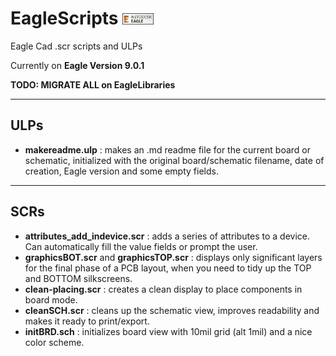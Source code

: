 # EagleScripts <img src="eaglelogo.jpg" alt="eagle icon" width="50"/>
Eagle Cad .scr scripts and ULPs

Currently on **Eagle Version 9.0.1**

**TODO: MIGRATE ALL on EagleLibraries**

---
## ULPs

 - **makereadme.ulp** : makes an .md readme file for the current board or schematic, initialized with the original board/schematic filename, date of creation, Eagle version and some empty fields.

---
## SCRs
 - **attributes_add_indevice.scr** : adds a series of attributes to a device. Can automatically fill the value fields or prompt the user.
 - **graphicsBOT.scr** and **graphicsTOP.scr** : displays only significant layers for the final phase of a PCB layout, when you need to tidy up the TOP and BOTTOM silkscreens.
 - **clean-placing.scr** : creates a clean display to place components in board mode.
 - **cleanSCH.scr** : cleans up the schematic view, improves readability and makes it ready to print/export.
 - **initBRD.sch** : initializes board view with 10mil grid (alt 1mil) and a nice color scheme.
 

